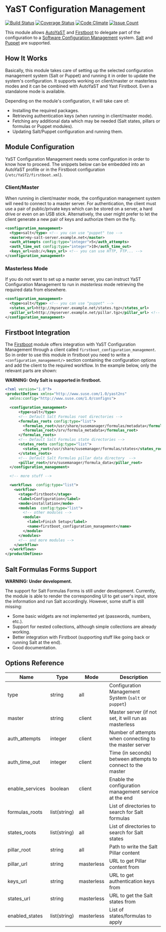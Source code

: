 # YaST Configuration Management

[![Build Status](https://travis-ci.org/yast/yast-configuration-management.svg?branch=master)](
  https://travis-ci.org/yast/yast-configuration-management)
[![Coverage Status](https://coveralls.io/repos/github/yast/yast-configuration-management/badge.svg?branch=master)](
  https://coveralls.io/github/yast/yast-configuration-management?branch=master)
[![Code Climate](https://codeclimate.com/github/yast/yast-configuration-management/badges/gpa.svg)](
  https://codeclimate.com/github/yast/yast-configuration-management)
[![Issue Count](https://codeclimate.com/github/yast/yast-configuration-management/badges/issue_count.svg)](
  https://codeclimate.com/github/yast/yast-configuration-management/issues)

This module allows [AutoYaST][] and [Firstboot][] to delegate part of the configuration to a [Software
Configuration Management](https://en.wikipedia.org/wiki/Software_configuration_management) system.
[Salt][] and [Puppet][] are supported.

[AutoYaST]: https://doc.opensuse.org/projects/autoyast/
[Firstboot]: https://en.opensuse.org/YaST_Firstboot
[Salt]: https://www.saltstack.com/
[Puppet]: https://puppet.com/

## How It Works

Basically, this module takes care of setting up the selected configuration management system (Salt
or Puppet) and running it in order to update the system's configuration. It supports working on
client/master or masterless modes and it can be combined with AutoYaST and Yast Firstboot. Even a
standalone mode is available.

Depending on the module's configuration, it will take care of:

* Installing the required packages.
* Retrieving authentication keys (when running in client/master mode).
* Fetching any additional data which may be needed (Salt states, pillars or formulas or Puppet
  modules).
* Updating Salt/Puppet configuration and running them.

## Module Configuration

YaST Configuration Management needs some configuration in order to know how to proceed. The snippets
below can be embedded into an AutoYaST profile or in the Firstboot configuration
(`/etc/YaST2/firstboot.xml`).

### Client/Master

When running in client/master mode, the configuration management system will need to connect to a
master server. For authentication, the client must use a pair of public/private keys which can be
stored on a server, a hard drive or even on an USB stick. Alternatively, the user might prefer to
let the client generate a new pair of keys and authorize them on the fly.

```xml
<configuration_management>
  <type>salt</type> <!-- you can use "puppet" too -->
  <master>my-salt-server.example.net</master>
  <auth_attempts config:type="integer">5</auth_attempts>
  <auth_time_out config:type="integer">10</auth_time_out>
  <keys_url>usb:/</keys_url> <!-- you can use HTTP, FTP... -->
</configuration_management>
```

### Masterless Mode

If you do not want to set up a master server, you can instruct YaST Configuration Management to run
in *masterless* mode retrieving the required data from elsewhere.

```xml
<configuration_management>
  <type>salt</type> <!-- you can use "puppet" -->
  <states_url>http://myserver.example.net/states.tgz</states_url>
  <pillar_url>http://myserver.example.net/pillar.tgz</pillar_url> <!-- optional -->
</configuration_management>
```

## Firstboot Integration

The [Firstboot][] module offers integration with YaST Configuration Management through a client called
`firstboot_configuration_management`. So in order to use this module in firstboot you need to write
a `<configuration_management/>` section containing the configuration options and add the client to
the required workflow. In the example below, only the relevant parts are shown:

**WARNING: Only Salt is supported in firstboot.**

```xml
<?xml version="1.0"?>
<productDefines xmlns="http://www.suse.com/1.0/yast2ns" 
  xmlns:config="http://www.suse.com/1.0/configns">

  <configuration_management>
      <type>salt</type>
      <!-- Default Salt Formulas root directories -->
      <formulas_roots config:type="list">
        <formulas_root>/usr/share/susemanager/formulas/metadata</formulas_root>
        <formulas_root>/srv/formula_metadata</formulas_root>
      </formulas_roots>
      <!-- Default Salt Formulas state directories -->
      <states_roots config:type="list">
        <states_root>/usr/share/susemanager/formulas/states</states_root>
      </states_roots>
      <!-- Default Salt Formulas pillar data directory  -->
      <pillar_root>/srv/susemanager/formula_data</pillar_root>
  </configuration_management>

  <!-- more stuff -->

  <workflows  config:type="list">
    <workflow>
      <stage>firstboot</stage>
      <label>Configuration</label>
      <mode>installation</mode>
      <modules  config:type="list">
        <!-- other modules -->
        <module>
          <label>Finish Setup</label>
          <name>firstboot_configuration_management</name>
        </module>
      </modules>
      <!-- and more modules -->
    </workflow>
  </workflows>
</productDefines>
```

## Salt Formulas Forms Support

**WARNING: Under development.**

The support for Salt Formulas Forms is still under development. Currently, the module is able to
render the corresponding UI to get user's input, store the information and run Salt accordingly.
However, some stuff is still missing:

* Some basic widgets are not implemented yet (passwords, numbers, etc.).
* Support for nested collections, although simple collections are already working.
* Better integration with Firstboot (supporting stuff like going back or running Salt at the end).
* Good documentation.

## Options Reference

Name            | Type         | Mode       | Description
---             | ---          | ---        | ---
type            | string       | all        | Configuration Management System (`salt` or `puppet`)
master          | string       | client     | Master server (if not set, it will run as masterless
auth_attempts   | integer      | client     | Number of attempts when connecting to the master server
auth_time_out   | integer      | client     | Time (in seconds) between attempts to connect to the master
enable_services | boolean      | client     | Enable the configuration management service at the end
formulas_roots  | list(string) | all        | List of directories to search for Salt formulas
states_roots    | list(string) | all        | List of directories to search for Salt states
pillar_root     | string       | all        | Path to write the Salt Pillar content
pillar_url      | string       | masterless | URL to get Pillar content from
keys_url        | string       | masterless | URL to get authentication keys from
states_url      | string       | masterless | URL to get the Salt states from
enabled_states  | list(string) | masterless | List of states/formulas to apply
